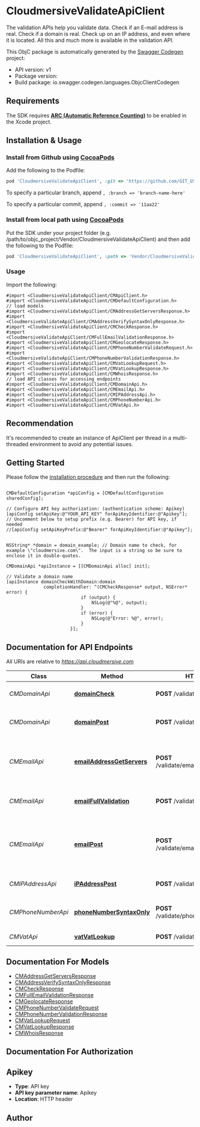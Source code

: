 # CloudmersiveValidateApiClient

The validation APIs help you validate data. Check if an E-mail address is real. Check if a domain is real. Check up on an IP address, and even where it is located. All this and much more is available in the validation API.

This ObjC package is automatically generated by the [Swagger Codegen](https://github.com/swagger-api/swagger-codegen) project:

- API version: v1
- Package version: 
- Build package: io.swagger.codegen.languages.ObjcClientCodegen

## Requirements

The SDK requires [**ARC (Automatic Reference Counting)**](http://stackoverflow.com/questions/7778356/how-to-enable-disable-automatic-reference-counting) to be enabled in the Xcode project.

## Installation & Usage
### Install from Github using [CocoaPods](https://cocoapods.org/)

Add the following to the Podfile:

```ruby
pod 'CloudmersiveValidateApiClient', :git => 'https://github.com/GIT_USER_ID/GIT_REPO_ID.git'
```

To specify a particular branch, append `, :branch => 'branch-name-here'`

To specify a particular commit, append `, :commit => '11aa22'`

### Install from local path using [CocoaPods](https://cocoapods.org/)

Put the SDK under your project folder (e.g. /path/to/objc_project/Vendor/CloudmersiveValidateApiClient) and then add the following to the Podfile:

```ruby
pod 'CloudmersiveValidateApiClient', :path => 'Vendor/CloudmersiveValidateApiClient'
```

### Usage

Import the following:

```objc
#import <CloudmersiveValidateApiClient/CMApiClient.h>
#import <CloudmersiveValidateApiClient/CMDefaultConfiguration.h>
// load models
#import <CloudmersiveValidateApiClient/CMAddressGetServersResponse.h>
#import <CloudmersiveValidateApiClient/CMAddressVerifySyntaxOnlyResponse.h>
#import <CloudmersiveValidateApiClient/CMCheckResponse.h>
#import <CloudmersiveValidateApiClient/CMFullEmailValidationResponse.h>
#import <CloudmersiveValidateApiClient/CMGeolocateResponse.h>
#import <CloudmersiveValidateApiClient/CMPhoneNumberValidateRequest.h>
#import <CloudmersiveValidateApiClient/CMPhoneNumberValidationResponse.h>
#import <CloudmersiveValidateApiClient/CMVatLookupRequest.h>
#import <CloudmersiveValidateApiClient/CMVatLookupResponse.h>
#import <CloudmersiveValidateApiClient/CMWhoisResponse.h>
// load API classes for accessing endpoints
#import <CloudmersiveValidateApiClient/CMDomainApi.h>
#import <CloudmersiveValidateApiClient/CMEmailApi.h>
#import <CloudmersiveValidateApiClient/CMIPAddressApi.h>
#import <CloudmersiveValidateApiClient/CMPhoneNumberApi.h>
#import <CloudmersiveValidateApiClient/CMVatApi.h>

```

## Recommendation

It's recommended to create an instance of ApiClient per thread in a multi-threaded environment to avoid any potential issues.

## Getting Started

Please follow the [installation procedure](#installation--usage) and then run the following:

```objc

CMDefaultConfiguration *apiConfig = [CMDefaultConfiguration sharedConfig];

// Configure API key authorization: (authentication scheme: Apikey)
[apiConfig setApiKey:@"YOUR_API_KEY" forApiKeyIdentifier:@"Apikey"];
// Uncomment below to setup prefix (e.g. Bearer) for API key, if needed
//[apiConfig setApiKeyPrefix:@"Bearer" forApiKeyIdentifier:@"Apikey"];


NSString* *domain = domain_example; // Domain name to check, for example \"cloudmersive.com\".  The input is a string so be sure to enclose it in double-quotes.

CMDomainApi *apiInstance = [[CMDomainApi alloc] init];

// Validate a domain name
[apiInstance domainCheckWithDomain:domain
              completionHandler: ^(CMCheckResponse* output, NSError* error) {
                            if (output) {
                                NSLog(@"%@", output);
                            }
                            if (error) {
                                NSLog(@"Error: %@", error);
                            }
                        }];

```

## Documentation for API Endpoints

All URIs are relative to *https://api.cloudmersive.com*

Class | Method | HTTP request | Description
------------ | ------------- | ------------- | -------------
*CMDomainApi* | [**domainCheck**](docs/CMDomainApi.md#domaincheck) | **POST** /validate/domain/check | Validate a domain name
*CMDomainApi* | [**domainPost**](docs/CMDomainApi.md#domainpost) | **POST** /validate/domain/whois | Get WHOIS information for a domain
*CMEmailApi* | [**emailAddressGetServers**](docs/CMEmailApi.md#emailaddressgetservers) | **POST** /validate/email/address/servers | Partially check whether an email address is valid
*CMEmailApi* | [**emailFullValidation**](docs/CMEmailApi.md#emailfullvalidation) | **POST** /validate/email/address/full | Fully validate an email address
*CMEmailApi* | [**emailPost**](docs/CMEmailApi.md#emailpost) | **POST** /validate/email/address/syntaxOnly | Validate email adddress for syntactic correctness only
*CMIPAddressApi* | [**iPAddressPost**](docs/CMIPAddressApi.md#ipaddresspost) | **POST** /validate/ip/geolocate | Geolocate an IP address
*CMPhoneNumberApi* | [**phoneNumberSyntaxOnly**](docs/CMPhoneNumberApi.md#phonenumbersyntaxonly) | **POST** /validate/phonenumber/basic | Validate phone number (basic)
*CMVatApi* | [**vatVatLookup**](docs/CMVatApi.md#vatvatlookup) | **POST** /validate/vat/lookup | Lookup a VAT code


## Documentation For Models

 - [CMAddressGetServersResponse](docs/CMAddressGetServersResponse.md)
 - [CMAddressVerifySyntaxOnlyResponse](docs/CMAddressVerifySyntaxOnlyResponse.md)
 - [CMCheckResponse](docs/CMCheckResponse.md)
 - [CMFullEmailValidationResponse](docs/CMFullEmailValidationResponse.md)
 - [CMGeolocateResponse](docs/CMGeolocateResponse.md)
 - [CMPhoneNumberValidateRequest](docs/CMPhoneNumberValidateRequest.md)
 - [CMPhoneNumberValidationResponse](docs/CMPhoneNumberValidationResponse.md)
 - [CMVatLookupRequest](docs/CMVatLookupRequest.md)
 - [CMVatLookupResponse](docs/CMVatLookupResponse.md)
 - [CMWhoisResponse](docs/CMWhoisResponse.md)


## Documentation For Authorization


## Apikey

- **Type**: API key
- **API key parameter name**: Apikey
- **Location**: HTTP header


## Author




